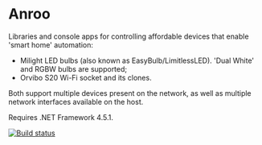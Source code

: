 # Anroo

Libraries and console apps for controlling affordable devices that enable 'smart home' automation:
- Milight LED bulbs (also known as EasyBulb/LimitlessLED). 'Dual White' and RGBW bulbs are supported;
- Orvibo S20 Wi-Fi socket and its clones.

Both support multiple devices present on the network, as well as multiple network interfaces available on the host.

Requires .NET Framework 4.5.1.

[![Build status](https://ci.appveyor.com/api/projects/status/p67k3572wot6my03?svg=true)](https://ci.appveyor.com/project/Leon99/anroo)